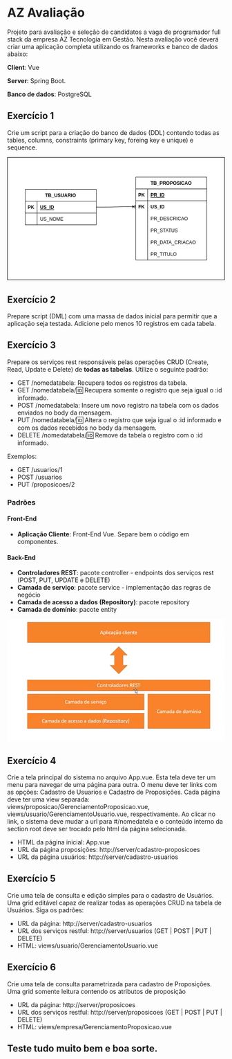 # AZ Avaliação

Projeto para avaliação e seleção de candidatos a vaga de programador full stack da empresa AZ Tecnologia em Gestão. 
Nesta avaliação você deverá criar uma aplicação completa utilizando os frameworks e banco de dados abaixo:

**Client**: Vue
 
**Server**: Spring Boot. 

**Banco de dados**: PostgreSQL

## Exercício 1
Crie um script para a criação do banco de dados (DDL) contendo todas as tables, columns, constraints (primary key, foreing key e unique) e sequence.


![alt Banco de dados][database]

## Exercício 2
Prepare script (DML) com uma massa de dados inicial para permitir que a aplicação seja testada. Adicione pelo menos 10 registros em cada tabela.

## Exercício 3
Prepare os serviços rest responsáveis pelas operações CRUD (Create, Read, Update e Delete) de **todas as tabelas**.
Utilize o seguinte padrão:

- GET /nomedatabela: Recupera todos os registros da tabela.
- GET /nomedatabela/:id: Recupera somente o registro que seja igual o :id informado.
- POST /nomedatabela: Insere um novo registro na tabela com os dados enviados no body da mensagem.
- PUT /nomedatabela/:id: Altera o registro que seja igual o :id informado e com os dados recebidos no body da mensagem.
- DELETE /nomedatabela/:id: Remove da tabela o registro com o :id informado.

Exemplos:

- GET /usuarios/1
- POST /usuarios
- PUT /proposicoes/2

### Padrões

#### Front-End 

* **Aplicação Cliente**: Front-End Vue. Separe bem o código em componentes.

#### Back-End

* **Controladores REST**: pacote controller - endpoints dos serviços rest (POST, PUT, UPDATE e DELETE)
* **Camada de serviço**: pacote service - implementação das regras de negócio
* **Camada de acesso a dados (Repository)**: pacote repository
* **Camada de domínio**: pacote entity

![alt_arquitetura][arquitetura]


## Exercício 4

Crie a tela principal do sistema no arquivo App.vue. Esta tela deve ter um menu para navegar de uma página para outra. 
O menu deve ter links com as opções: Cadastro de Usuarios e Cadastro de Proposições. 
Cada página deve ter uma view separada: views/proposicao/GerenciamentoProposicao.vue, views/usuario/GerenciamentoUsuario.vue, respectivamente. 
Ao clicar no link, o sistema deve mudar a url para #/nomedatela e o conteúdo interno da section root deve ser trocado pelo html da 
página selecionada.

- HTML da página inicial: App.vue
- URL da página proposições: http://server/cadastro-proposicoes
- URL da página usuários: http://server/cadastro-usuarios

## Exercício 5
Crie uma tela de consulta e edição simples para o cadastro de Usuários. 
Uma grid editável capaz de realizar todas as operações CRUD na tabela de Usuários. Siga os padrões:

- URL da página:            http://server/cadastro-usuarios
- URL dos serviços restful: http://server/usuarios (GET | POST | PUT | DELETE)
- HTML:                     views/usuario/GerenciamentoUsuario.vue

## Exercício 6
Crie uma tela de consulta parametrizada para cadastro de Proposições. 
Uma grid somente leitura contendo os atributos de proposição

- URL da página:            http://server/proposicoes
- URL dos serviços restful: http://server/proposicoes (GET | POST | PUT | DELETE)
- HTML:                     views/empresa/GerenciamentoProposicao.vue


## Teste tudo muito bem e boa sorte.

[database]: sgpl-api/src/main/resources/sql/database.png
[arquitetura]: sgpl-api/src/main/resources/arquitetura.png
